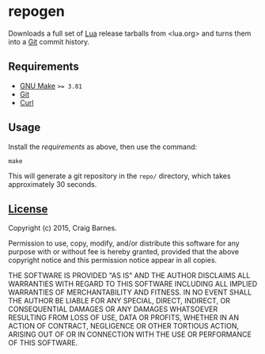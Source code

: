 repogen
=======

Downloads a full set of [Lua] release tarballs from <lua.org> and turns
them into a [Git] commit history.

Requirements
------------

* [GNU Make] `>= 3.81`
* [Git]
* [Curl]

Usage
-----

Install the *requirements* as above, then use the command:

    make

This will generate a git repository in the `repo/` directory, which
takes approximately 30 seconds.

[License]
---------

Copyright (c) 2015, Craig Barnes.

Permission to use, copy, modify, and/or distribute this software for any
purpose with or without fee is hereby granted, provided that the above
copyright notice and this permission notice appear in all copies.

THE SOFTWARE IS PROVIDED "AS IS" AND THE AUTHOR DISCLAIMS ALL WARRANTIES
WITH REGARD TO THIS SOFTWARE INCLUDING ALL IMPLIED WARRANTIES OF
MERCHANTABILITY AND FITNESS. IN NO EVENT SHALL THE AUTHOR BE LIABLE FOR ANY
SPECIAL, DIRECT, INDIRECT, OR CONSEQUENTIAL DAMAGES OR ANY DAMAGES
WHATSOEVER RESULTING FROM LOSS OF USE, DATA OR PROFITS, WHETHER IN AN ACTION
OF CONTRACT, NEGLIGENCE OR OTHER TORTIOUS ACTION, ARISING OUT OF OR IN
CONNECTION WITH THE USE OR PERFORMANCE OF THIS SOFTWARE.


[License]: http://en.wikipedia.org/wiki/ISC_license "ISC License"
[Lua]: http://www.lua.org/
[GNU Make]: https://www.gnu.org/software/make/
[Git]: https://git-scm.com/
[Curl]: http://curl.haxx.se/
